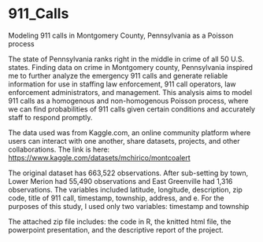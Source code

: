 # 911_Calls
Modeling 911 calls in Montgomery County, Pennsylvania as a Poisson process

The state of Pennsylvania ranks right in the middle in crime of all 50 U.S. states. Finding data on crime in Montgomery county, Pennsylvania inspired me to further analyze the emergency 911 calls and generate reliable information for use in staffing law enforcement, 911 call operators, law enforcement administrators, and management. This analysis aims to model 911 calls as a homogenous and non-homogenous Poisson process, where we can find probabilities of 911 calls given certain conditions and accurately staff to respond promptly.  

The data used was from Kaggle.com, an online community platform where users can interact with one another, share datasets, projects, and other collaborations. The link
is here: https://www.kaggle.com/datasets/mchirico/montcoalert

The original dataset has 663,522 observations. After sub-setting by town, Lower Merion had 55,490 observations and East Greenville had 1,316 observations. The variables included latitude, longitude, description, zip code, title of 911 call, timestamp, township, address, and e. For the purposes of this study, I used only two variables: timestamp and township

The attached zip file includes: the code in R, the knitted html file, the powerpoint presentation, and the descriptive report of the project. 
